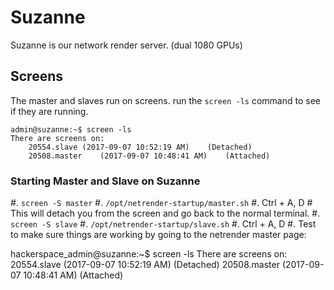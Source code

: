 
# Suzanne
Suzanne is our network render server. (dual 1080 GPUs)

## Screens
The master and slaves run on screens.  run the `screen -ls` command to see if they are running.
````
admin@suzanne:~$ screen -ls
There are screens on:
	20554.slave	(2017-09-07 10:52:19 AM)	(Detached)
	20508.master	(2017-09-07 10:48:41 AM)	(Attached)
```` 


### Starting Master and Slave on Suzanne
#. `screen -S master`
#. `/opt/netrender-startup/master.sh`
#. Ctrl + A, D  # This will detach you from the screen and go back to the normal terminal.
#. `screen -S slave`
#. `/opt/netrender-startup/slave.sh`
#. Ctrl + A, D
#. Test to make sure things are working by going to the netrender master page: 

hackerspace_admin@suzanne:~$ screen -ls
There are screens on:
	20554.slave	(2017-09-07 10:52:19 AM)	(Detached)
	20508.master	(2017-09-07 10:48:41 AM)	(Attached)



